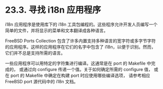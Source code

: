 # 23.3. 寻找 i18n 应用程序

i18n 应用程序是使用库下的 i18n 工具包编程的。这些程序允许开发人员编写一个简单的文件，并将显示的菜单和文本翻译成各种语言。

FreeBSD Ports Collection 包含了许多内置支持多种语言的宽字符或多字节字符的应用程序。这样的应用程序在它们的名字中包含了 i18n，以便于识别。然而， 它们并不总是支持所需的语言。

一些应用程序可以用特定的字符集进行编译。这通常是在 port 的 Makefile 中完成的， 或通过向 configure 传递一个值。关于如何确定所需的 configure 值， 或在 port 的 Makefile 中确定在构建 port 时应使用哪些编译选项， 请参考相应 FreeBSD port 源代码中的 i18n 文档。
